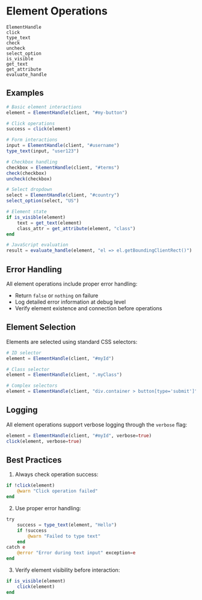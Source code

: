 # Element Operations

```@docs
ElementHandle
click
type_text
check
uncheck
select_option
is_visible
get_text
get_attribute
evaluate_handle
```

## Examples

```julia
# Basic element interactions
element = ElementHandle(client, "#my-button")

# Click operations
success = click(element)

# Form interactions
input = ElementHandle(client, "#username")
type_text(input, "user123")

# Checkbox handling
checkbox = ElementHandle(client, "#terms")
check(checkbox)
uncheck(checkbox)

# Select dropdown
select = ElementHandle(client, "#country")
select_option(select, "US")

# Element state
if is_visible(element)
    text = get_text(element)
    class_attr = get_attribute(element, "class")
end

# JavaScript evaluation
result = evaluate_handle(element, "el => el.getBoundingClientRect()")
```

## Error Handling

All element operations include proper error handling:
- Return `false` or `nothing` on failure
- Log detailed error information at debug level
- Verify element existence and connection before operations

## Element Selection

Elements are selected using standard CSS selectors:
```julia
# ID selector
element = ElementHandle(client, "#myId")

# Class selector
element = ElementHandle(client, ".myClass")

# Complex selectors
element = ElementHandle(client, "div.container > button[type='submit']")
```

## Logging

All element operations support verbose logging through the `verbose` flag:
```julia
element = ElementHandle(client, "#myId", verbose=true)
click(element, verbose=true)
```

## Best Practices

1. Always check operation success:
```julia
if !click(element)
    @warn "Click operation failed"
end
```

2. Use proper error handling:
```julia
try
    success = type_text(element, "Hello")
    if !success
        @warn "Failed to type text"
    end
catch e
    @error "Error during text input" exception=e
end
```

3. Verify element visibility before interaction:
```julia
if is_visible(element)
    click(element)
end
```
